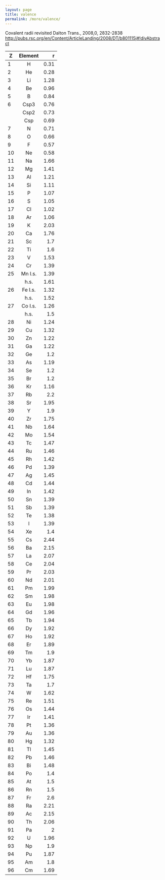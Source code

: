 ```yaml
---
layout: page
title: valence
permalink: /more/valence/
---
```

Covalent radii revisited 
Dalton Trans., 2008,0, 2832-2838  
http://pubs.rsc.org/en/Content/ArticleLanding/2008/DT/b801115j#!divAbstract

| Z        | Element          | r  |
| ------------- |:-------------:| -----:|
|   1   |   H   |   0.31    |
|   2   |   He  |   0.28    |
|   3   |   Li  |   1.28    |
|   4   |   Be  |   0.96    |
|   5   |   B   |   0.84    |
|   6   |   Csp3    |   0.76    |
|       |   Csp2    |   0.73    |
|       |   Csp |   0.69    |
|   7   |   N   |   0.71    |
|   8   |   O   |   0.66    |
|   9   |   F   |   0.57    |
|   10  |   Ne  |   0.58    |
|   11  |   Na  |   1.66    |
|   12  |   Mg  |   1.41    |
|   13  |   Al  |   1.21    |
|   14  |   Si  |   1.11    |
|   15  |   P   |   1.07    |
|   16  |   S   |   1.05    |
|   17  |   Cl  |   1.02    |
|   18  |   Ar  |   1.06    |
|   19  |   K   |   2.03    |
|   20  |   Ca  |   1.76    |
|   21  |   Sc  |   1.7 |
|   22  |   Ti  |   1.6 |
|   23  |   V   |   1.53    |
|   24  |   Cr  |   1.39    |
|   25  |   Mn I.s. |   1.39    |
|       |   h.s.    |   1.61    |
|   26  |   Fe I.s. |   1.32    |
|       |   h.s.    |   1.52    |
|   27  |   Co I.s. |   1.26    |
|       |   h.s.    |   1.5 |
|   28  |   Ni  |   1.24    |
|   29  |   Cu  |   1.32    |
|   30  |   Zn  |   1.22    |
|   31  |   Ga  |   1.22    |
|   32  |   Ge  |   1.2 |
|   33  |   As  |   1.19    |
|   34  |   Se  |   1.2 |
|   35  |   Br  |   1.2 |
|   36  |   Kr  |   1.16    |
|   37  |   Rb  |   2.2 |
|   38  |   Sr  |   1.95    |
|   39  |   Y   |   1.9 |
|   40  |   Zr  |   1.75    |
|   41  |   Nb  |   1.64    |
|   42  |   Mo  |   1.54    |
|   43  |   Tc  |   1.47    |
|   44  |   Ru  |   1.46    |
|   45  |   Rh  |   1.42    |
|   46  |   Pd  |   1.39    |
|   47  |   Ag  |   1.45    |
|   48  |   Cd  |   1.44    |
|   49  |   In  |   1.42    |
|   50  |   Sn  |   1.39    |
|   51  |   Sb  |   1.39    |
|   52  |   Te  |   1.38    |
|   53  |   I   |   1.39    |
|   54  |   Xe  |   1.4 |
|   55  |   Cs  |   2.44    |
|   56  |   Ba  |   2.15    |
|   57  |   La  |   2.07    |
|   58  |   Ce  |   2.04    |
|   59  |   Pr  |   2.03    |
|   60  |   Nd  |   2.01    |
|   61  |   Pm  |   1.99    |
|   62  |   Sm  |   1.98    |
|   63  |   Eu  |   1.98    |
|   64  |   Gd  |   1.96    |
|   65  |   Tb  |   1.94    |
|   66  |   Dy  |   1.92    |
|   67  |   Ho  |   1.92    |
|   68  |   Er  |   1.89    |
|   69  |   Tm  |   1.9 |
|   70  |   Yb  |   1.87    |
|   71  |   Lu  |   1.87    |
|   72  |   Hf  |   1.75    |
|   73  |   Ta  |   1.7 |
|   74  |   W   |   1.62    |
|   75  |   Re  |   1.51    |
|   76  |   Os  |   1.44    |
|   77  |   Ir  |   1.41    |
|   78  |   Pt  |   1.36    |
|   79  |   Au  |   1.36    |
|   80  |   Hg  |   1.32    |
|   81  |   Tl  |   1.45    |
|   82  |   Pb  |   1.46    |
|   83  |   Bi  |   1.48    |
|   84  |   Po  |   1.4 |
|   85  |   At  |   1.5 |
|   86  |   Rn  |   1.5 |
|   87  |   Fr  |   2.6 |
|   88  |   Ra  |   2.21    |
|   89  |   Ac  |   2.15    |
|   90  |   Th  |   2.06    |
|   91  |   Pa  |   2   |
|   92  |   U   |   1.96    |
|   93  |   Np  |   1.9 |
|   94  |   Pu  |   1.87    |
|   95  |   Am  |   1.8 |
|   96  |   Cm  |   1.69    |

